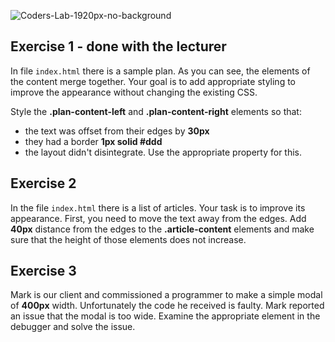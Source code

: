 ![Coders-Lab-1920px-no-background](https://user-images.githubusercontent.com/30623667/104709394-2cabee80-571f-11eb-9518-ea6a794e558e.png)


## Exercise 1 - done with the lecturer

In file `index.html` there is a sample plan.
As you can see, the elements of the content merge together.
Your goal is to add appropriate styling to improve the appearance without changing the existing CSS.

Style the **.plan-content-left** and **.plan-content-right** elements so that:
- the text was offset from their edges by **30px**
- they had a border **1px solid #ddd**
- the layout didn't disintegrate. Use the appropriate property for this.


## Exercise 2

In the file `index.html` there is a list of articles. Your task is to improve its appearance.
First, you need to move the text away from the edges.
Add **40px** distance from the edges to the **.article-content** elements and make sure that the height of those elements does not increase.


## Exercise 3

Mark is our client and commissioned a programmer to make a simple modal of **400px** width. Unfortunately the code he received is faulty. Mark reported an issue that the modal is too wide. Examine the appropriate element in the debugger and solve the issue.
